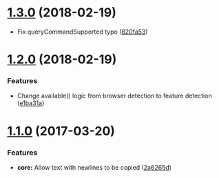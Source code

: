 <a name="1.3.0"></a>
# [1.3.0](https://github.com/mapbox/execcommand-copy/compare/v1.2.0...v1.3.0) (2018-02-19)

* Fix queryCommandSupported typo ([820fa53](https://github.com/mapbox/execcommand-copy/commit/820fa53))

<a name="1.2.0"></a>
# [1.2.0](https://github.com/mapbox/execcommand-copy/compare/v1.1.0...v1.2.0) (2018-02-19)

### Features

* Change available() logic from browser detection to feature detection ([e1ba31a](https://github.com/mapbox/execcommand-copy/commit/e1ba31a))


<a name="1.1.0"></a>
# [1.1.0](https://github.com/mapbox/execcommand-copy/compare/v1.0.1...v1.1.0) (2017-03-20)

### Features

* **core:** Allow text with newlines to be copied ([2a6265d](https://github.com/mapbox/execcommand-copy/commit/2a6265d))
